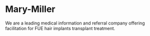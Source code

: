 # Mary-Miller
We are a leading medical information and referral company offering facilitation for FUE hair implants transplant treatment.
